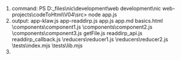 1. command:  PS D:\_files\nic\development\web development\nic web-projects\codeToHtml\V04\src> node app.js
2. output:
        app-klaw.js
        app-readdirp.js
        app.js
        app.md
        basics.html
        \components\component1.js
        \components\component2.js
        \components\component3.js
        getFile.js
        readdirp_api.js
        readdirp_callback.js
        \reducers\reducer1.js
        \reducers\reducer2.js
        \tests\index.mjs
        \tests\lib.mjs
3. 